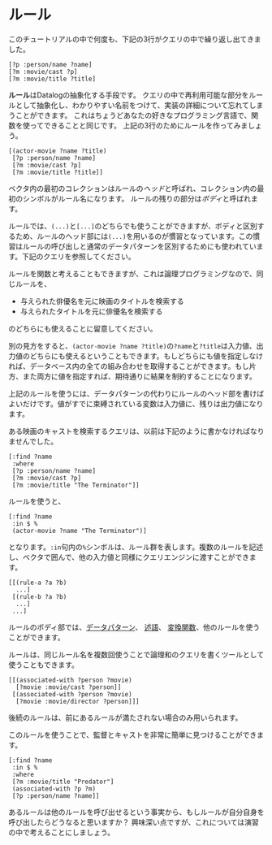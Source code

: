 # ルール

このチュートリアルの中で何度も、下記の3行がクエリの中で繰り返し出てきました。

    [?p :person/name ?name]
    [?m :movie/cast ?p]
    [?m :movie/title ?title]

**ルール**はDatalogの抽象化する手段です。
クエリの中で再利用可能な部分をルールとして抽象化し、わかりやすい名前をつけて、実装の詳細について忘れてしまうことができます。
これはちょうどあなたの好きなプログラミング言語で、関数を使ってできることと同じです。
上記の3行のためにルールを作ってみましょう。

    [(actor-movie ?name ?title)
     [?p :person/name ?name]
     [?m :movie/cast ?p]
     [?m :movie/title ?title]]

ベクタ内の最初のコレクションはルールの*ヘッド*と呼ばれ、コレクション内の最初のシンボルがルール名になります。
ルールの残りの部分は*ボディ*と呼ばれます。

ルールでは、`(...)`と`[...]`のどちらでも使うことができますが、ボディと区別するため、ルールのヘッド部には`(...)`を用いるのが慣習となっています。この慣習はルールの呼び出しと通常のデータパターンを区別するためにも使われています。下記のクエリを参照してください。

ルールを関数と考えることもできますが、これは論理プログラミングなので、同じルールを、

* 与えられた俳優名を元に映画のタイトルを検索する
* 与えられたタイトルを元に俳優名を検索する

のどちらにも使えることに留意してください。

別の見方をすると、`(actor-movie ?name ?title)`の`?name`と`?title`は入力値、出力値のどちらにも使えるということもできます。もしどちらにも値を指定しなければ、データベース内の全ての組み合わせを取得することができます。もし片方、また両方に値を指定すれば、期待通りに結果を制約することになります。

上記のルールを使うには、データパターンの代わりにルールのヘッド部を書けばよいだけです。値がすでに束縛されている変数は入力値に、残りは出力値になります。

ある映画のキャストを検索するクエリは、以前は下記のように書かなければなりませんでした。

    [:find ?name
     :where
     [?p :person/name ?name]
     [?m :movie/cast ?p]
     [?m :movie/title "The Terminator"]]

ルールを使うと、

    [:find ?name
     :in $ %
     (actor-movie ?name "The Terminator")]

となります。`:in`句内の`%`シンボルは、ルール群を表します。複数のルールを記述し、ベクタで囲んで、他の入力値と同様にクエリエンジンに渡すことができます。

    [[(rule-a ?a ?b)
      ...]
     [(rule-b ?a ?b)
      ...]
     ...]

ルールのボディ部では、[データパターン](/chapter/2)、 [述語](/chapter/5)、
[変換関数](/chapter/6)、他のルールを使うことができます。

ルールは、同じルール名を複数回使うことで論理和のクエリを書くツールとして使うこともできます。

    [[(associated-with ?person ?movie)
      [?movie :movie/cast ?person]]
     [(associated-with ?person ?movie)
      [?movie :movie/director ?person]]]

後続のルールは、前にあるルールが満たされない場合のみ用いられます。

このルールを使うことで、監督とキャストを非常に簡単に見つけることができます。

    [:find ?name
     :in $ %
     :where
     [?m :movie/title "Predator"]
     (associated-with ?p ?m)
     [?p :person/name ?name]]

あるルールは他のルールを呼び出せるという事実から、もしルールが自分自身を呼び出したらどうなると思いますか？
興味深い点ですが、これについては演習の中で考えることにしましょう。
